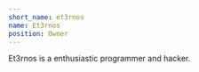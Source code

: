 ```yaml
---
short_name: et3rnos
name: Et3rnos
position: Owner
---
```

Et3rnos is a enthusiastic programmer and hacker.